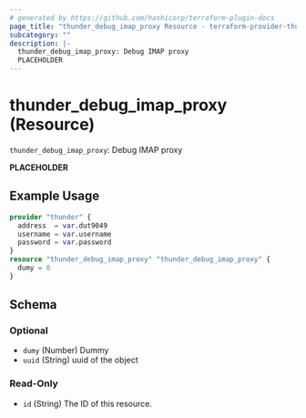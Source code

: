 ```yaml
---
# generated by https://github.com/hashicorp/terraform-plugin-docs
page_title: "thunder_debug_imap_proxy Resource - terraform-provider-thunder"
subcategory: ""
description: |-
  thunder_debug_imap_proxy: Debug IMAP proxy
  PLACEHOLDER
---
```


# thunder_debug_imap_proxy (Resource)

`thunder_debug_imap_proxy`: Debug IMAP proxy

__PLACEHOLDER__

## Example Usage

```terraform
provider "thunder" {
  address  = var.dut9049
  username = var.username
  password = var.password
}
resource "thunder_debug_imap_proxy" "thunder_debug_imap_proxy" {
  dumy = 0
}
```

<!-- schema generated by tfplugindocs -->
## Schema

### Optional

- `dumy` (Number) Dummy
- `uuid` (String) uuid of the object

### Read-Only

- `id` (String) The ID of this resource.


